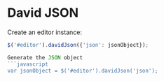 # David JSON

Create an editor instance:
```javascript
$('#editor').davidJson({'json': jsonObject});

Generate the JSON object
```javascript
var jsonObject = $('#editor').davidJson('json');
